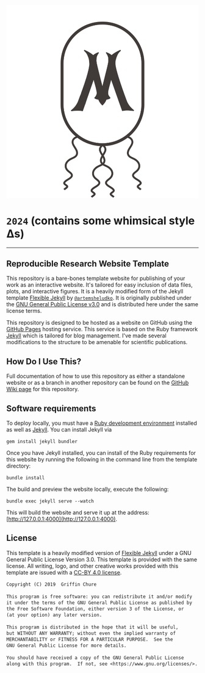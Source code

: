 ![marseilleLogo](/assets/img/pbocAtMarseilleLogo_gsal.svg)
# `2024` (contains some whimsical style ∆s)

____
## Reproducible Research Website Template
This repository is a bare-bones template website for publishing of your work as
an interactive website. It's tailored for easy inclusion of data files, plots,
and interactive figures. It is a heavily modified form of the Jekyll template
[Flexible Jekyll](https://artemsheludko.github.io/flexible-jekyll/) by
[`@artemsheludko`](https://github.com/artemsheludko). It is originally published
under the [GNU General Public License
v3.0](https://www.gnu.org/licenses/gpl-3.0.en.html) and is distributed here
under the same license terms.

This repository is designed to be hosted as a website on GitHub using the
[GitHub Pages]() hosting service. This service is based on the Ruby framework
[Jekyll]() which is tailored for blog management. I've made several
modifications to the structure to be amenable for scientific publications. 

## How Do I Use This?
Full documentation of how to use this repository as either a standalone website
or as a branch in another repository can be found on the [GitHub Wiki page](https://github.com/gchure/reproducible_website/wiki)
for this repository. 

## Software requirements 
To deploy locally, you must have a [Ruby development environment]() installed as
well as [Jekyll](). You can install Jekyll via 

```
gem install jekyll bundler
```

Once you have Jekyll installed, you can install of the Ruby requirements for
this website by running the following in the command line from the template directory:

```
bundle install
```

The build and preview the website locally, execute the following:
```
bundle exec jekyll serve --watch
```

This will build the website and serve it up at the address:
[http://127.0.0.1:4000](http://127.0.0.1:4000).


## License
This template is a heavily modified version of [Flexible
Jekyll](https://artemsheludko.github.io/flexible-jekyll/) under a GNU General
Public License Version 3.0. This template is provided with the same license.
All writing, logo, and other creative works provided with this template are
issued with a [CC-BY 4.0 license](https://creativecommons.org/licenses/by/4.0/).


```
Copyright (C) 2019  Griffin Chure 

This program is free software: you can redistribute it and/or modify
it under the terms of the GNU General Public License as published by
the Free Software Foundation, either version 3 of the License, or
(at your option) any later version.

This program is distributed in the hope that it will be useful,
but WITHOUT ANY WARRANTY; without even the implied warranty of
MERCHANTABILITY or FITNESS FOR A PARTICULAR PURPOSE.  See the
GNU General Public License for more details.

You should have received a copy of the GNU General Public License
along with this program.  If not, see <https://www.gnu.org/licenses/>.
```
